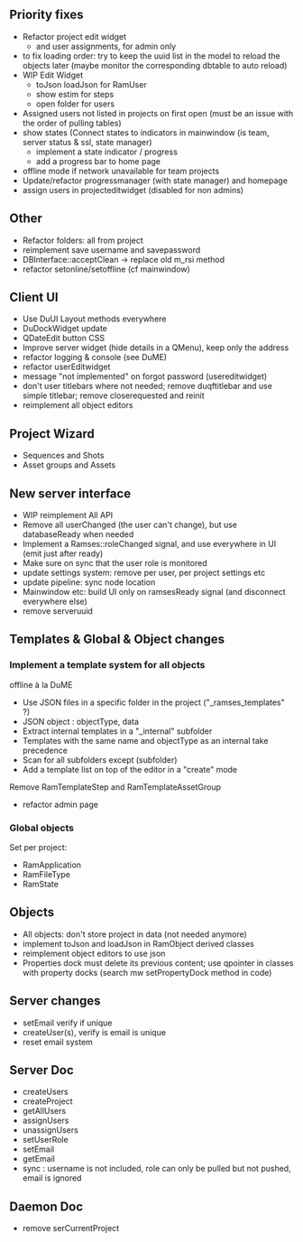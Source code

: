 ## Priority fixes

- Refactor project edit widget
    - and user assignments, for admin only
- to fix loading order: try to keep the uuid list in the model to reload the objects later (maybe monitor the corresponding dbtable to auto reload)
- WIP Edit Widget
    - toJson loadJson for RamUser
    - show estim for steps
    - open folder for users
- Assigned users not listed in projects on first open (must be an issue with the order of pulling tables)
- show states (Connect states to indicators in mainwindow (is team, server status & ssl, state manager)
    - implement a state indicator / progress
    - add a progress bar to home page
- offline mode if network unavailable for team projects
- Update/refactor progressmanager (with state manager) and homepage
- assign users in projecteditwidget (disabled for non admins)

## Other

- Refactor folders: all from project
- reimplement save username and savepassword
- DBInterface::acceptClean -> replace old m_rsi method
- refactor setonline/setoffline (cf mainwindow)

## Client UI

- Use DuUI Layout methods everywhere
- DuDockWidget update
- QDateEdit button CSS
- Improve server widget (hide details in a QMenu), keep only the address
- refactor logging & console (see DuME)
- refactor userEditwidget
- message "not implemented" on forgot password (usereditwidget)
- don't user titlebars where not needed; remove duqftitlebar and use simple titlebar; remove closerequested and reinit
- reimplement all object editors

## Project Wizard

- Sequences and Shots
- Asset groups and Assets

## New server interface

- WIP reimplement All API
- Remove all userChanged (the user can't change), but use databaseReady when needed
- Implement a Ramses::roleChanged signal, and use everywhere in UI (emit just after ready)
- Make sure on sync that the user role is monitored
- update settings system: remove per user, per project settings etc
- update pipeline: sync node location
- Mainwindow etc: build UI only on ramsesReady signal (and disconnect everywhere else)
- remove serveruuid

## Templates & Global & Object changes

### Implement a template system for all objects

offline à la DuME

- Use JSON files in a specific folder in the project ("_ramses_templates" ?)
- JSON object : objectType, data
- Extract internal templates in a "_internal" subfolder
- Templates with the same name and objectType as an internal take precedence
- Scan for all subfolders except (subfolder)
- Add a template list on top of the editor in a "create" mode

Remove RamTemplateStep and RamTemplateAssetGroup

- refactor admin page

### Global objects

Set per project:

- RamApplication
- RamFileType
- RamState

## Objects

- All objects: don't store project in data (not needed anymore)
- implement toJson and loadJson in RamObject derived classes
- reimplement object editors to use json
- Properties dock must delete its previous content; use qpointer in classes with property docks (search mw setPropertyDock method in code)

## Server changes

- setEmail verify if unique
- createUser(s), verify is email is unique
- reset email system

## Server Doc

- createUsers
- createProject
- getAllUsers
- assignUsers
- unassignUsers
- setUserRole
- setEmail
- getEmail
- sync : username is not included, role can only be pulled but not pushed, email is ignored

## Daemon Doc

- remove serCurrentProject
